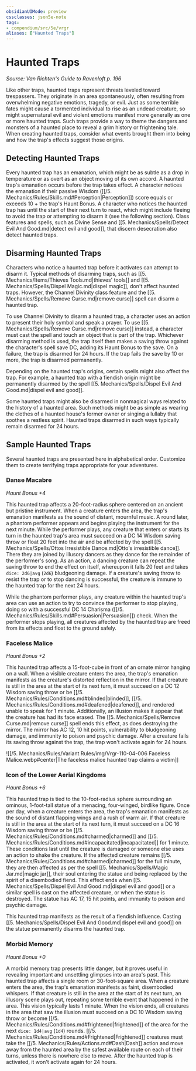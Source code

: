 ```yaml
---
obsidianUIMode: preview
cssclasses: json5e-note
tags:
- compendium/src/5e/vrgr
aliases: ["Haunted Traps"]
---
```

# Haunted Traps
*Source: Van Richten's Guide to Ravenloft p. 196* 

Like other traps, haunted traps represent threats leveled toward trespassers. They originate in an area spontaneously, often resulting from overwhelming negative emotions, tragedy, or evil. Just as some terrible fates might cause a tormented individual to rise as an undead creature, so might supernatural evil and violent emotions manifest more generally as one or more haunted traps. Such traps provide a way to theme the dangers and monsters of a haunted place to reveal a grim history or frightening tale. When creating haunted traps, consider what events brought them into being and how the trap's effects suggest those origins.

## Detecting Haunted Traps

Every haunted trap has an emanation, which might be as subtle as a drop in temperature or as overt as an object moving of its own accord. A haunted trap's emanation occurs before the trap takes effect. A character notices the emanation if their passive Wisdom ([[/5. Mechanics/Rules/Skills.md#Perception\|Perception]]) score equals or exceeds 10 + the trap's Haunt Bonus. A character who notices the haunted trap has until the start of their next turn to react, which might include fleeing to avoid the trap or attempting to disarm it (see the following section). Class features and spells, such as Divine Sense and [[5. Mechanics/Spells/Detect Evil And Good.md\|detect evil and good]], that discern desecration also detect haunted traps.

## Disarming Haunted Traps

Characters who notice a haunted trap before it activates can attempt to disarm it. Typical methods of disarming traps, such as [[5. Mechanics/Items/Thieves Tools.md\|thieves' tools]] and [[5. Mechanics/Spells/Dispel Magic.md\|dispel magic]], don't affect haunted traps. However, the Channel Divinity class feature and the [[5. Mechanics/Spells/Remove Curse.md\|remove curse]] spell can disarm a haunted trap.

To use Channel Divinity to disarm a haunted trap, a character uses an action to present their holy symbol and speak a prayer. To use [[5. Mechanics/Spells/Remove Curse.md\|remove curse]] instead, a character must cast the spell and touch an object that is part of the trap. Whichever disarming method is used, the trap itself then makes a saving throw against the character's spell save DC, adding its Haunt Bonus to the save. On a failure, the trap is disarmed for 24 hours. If the trap fails the save by 10 or more, the trap is disarmed permanently.

Depending on the haunted trap's origins, certain spells might also affect the trap. For example, a haunted trap with a fiendish origin might be permanently disarmed by the spell [[5. Mechanics/Spells/Dispel Evil And Good.md\|dispel evil and good]].

Some haunted traps might also be disarmed in nonmagical ways related to the history of a haunted area. Such methods might be as simple as wearing the clothes of a haunted house's former owner or singing a lullaby that soothes a restless spirit. Haunted traps disarmed in such ways typically remain disarmed for 24 hours.

## Sample Haunted Traps

Several haunted traps are presented here in alphabetical order. Customize them to create terrifying traps appropriate for your adventures.

### Danse Macabre

*Haunt Bonus +4*

This haunted trap affects a 20-foot-radius sphere centered on an ancient but pristine instrument. When a creature enters the area, the trap's emanation manifests as the sound of distant, mournful music. A round later, a phantom performer appears and begins playing the instrument for the next minute. While the performer plays, any creature that enters or starts its turn in the haunted trap's area must succeed on a DC 14 Wisdom saving throw or float 20 feet into the air and be affected by the spell [[5. Mechanics/Spells/Ottos Irresistible Dance.md\|Otto's irresistible dance]]. There they are joined by illusory dancers as they dance for the remainder of the performer's song. As an action, a dancing creature can repeat the saving throw to end the effect on itself, whereupon it falls 20 feet and takes `dice: 2d6|avg` (`2d6`) bludgeoning damage. If a creature's saving throw to resist the trap or to stop dancing is successful, the creature is immune to the haunted trap for the next 24 hours.

While the phantom performer plays, any creature within the haunted trap's area can use an action to try to convince the performer to stop playing, doing so with a successful DC 14 Charisma ([[/5. Mechanics/Rules/Skills.md#Persuasion\|Persuasion]]) check. When the performer stops playing, all creatures affected by the haunted trap are freed from its effects and float to the ground safely.

### Faceless Malice

*Haunt Bonus +2*

This haunted trap affects a 15-foot-cube in front of an ornate mirror hanging on a wall. When a visible creature enters the area, the trap's emanation manifests as the creature's distorted reflection in the mirror. If that creature is still in the area at the start of its next turn, it must succeed on a DC 12 Wisdom saving throw or be [[/5. Mechanics/Rules/Conditions.md#blinded\|blinded]], [[/5. Mechanics/Rules/Conditions.md#deafened\|deafened]], and rendered unable to speak for 1 minute. Additionally, an illusion makes it appear that the creature has had its face erased. The [[5. Mechanics/Spells/Remove Curse.md\|remove curse]] spell ends this effect, as does destroying the mirror. The mirror has AC 12, 10 hit points, vulnerability to bludgeoning damage, and immunity to poison and psychic damage. After a creature fails its saving throw against the trap, the trap won't activate again for 24 hours.

![[/5. Mechanics/Rules/Variant Rules/img/Vrgr-110-04-006 Faceless Malice.webp#center\|The faceless malice haunted trap claims a victim]]

### Icon of the Lower Aerial Kingdoms

*Haunt Bonus +6*

This haunted trap is tied to the 10-foot-radius sphere surrounding an ominous, 1-foot-tall statue of a menacing, four-winged, birdlike figure. Once per day, when a creature enters the area, the trap's emanation manifests as the sound of distant flapping wings and a rush of warm air. If that creature is still in the area at the start of its next turn, it must succeed on a DC 16 Wisdom saving throw or be [[/5. Mechanics/Rules/Conditions.md#charmed\|charmed]] and [[/5. Mechanics/Rules/Conditions.md#incapacitated\|incapacitated]] for 1 minute. These conditions last until the creature is damaged or someone else uses an action to shake the creature. If the affected creature remains [[/5. Mechanics/Rules/Conditions.md#charmed\|charmed]] for the full minute, they are then affected as per the spell [[5. Mechanics/Spells/Magic Jar.md\|magic jar]], their soul entering the statue and being replaced by the spirit of a disembodied fiend. This effect ends when [[5. Mechanics/Spells/Dispel Evil And Good.md\|dispel evil and good]] or a similar spell is cast on the affected creature, or when the statue is destroyed. The statue has AC 17, 15 hit points, and immunity to poison and psychic damage.

This haunted trap manifests as the result of a fiendish influence. Casting [[5. Mechanics/Spells/Dispel Evil And Good.md\|dispel evil and good]] on the statue permanently disarms the haunted trap.

### Morbid Memory

*Haunt Bonus +0*

A morbid memory trap presents little danger, but it proves useful in revealing important and unsettling glimpses into an area's past. This haunted trap affects a single room or 30-foot-square area. When a creature enters the area, the trap's emanation manifests as faint, disembodied whispers. If that creature is still in the area at the start of its next turn, an illusory scene plays out, repeating some terrible event that happened in the area. This vision typically lasts 1 minute. When the vision ends, all creatures in the area that saw the illusion must succeed on a DC 10 Wisdom saving throw or become [[/5. Mechanics/Rules/Conditions.md#frightened\|frightened]] of the area for the next `dice: 1d4|avg` (`1d4`) rounds. [[/5. Mechanics/Rules/Conditions.md#Frightened\|Frightened]] creatures must take the [[/5. Mechanics/Rules/Actions.md#Dash\|Dash]] action and move away from the haunted area by the safest available route on each of their turns, unless there is nowhere else to move. After the haunted trap is activated, it won't activate again for 24 hours.